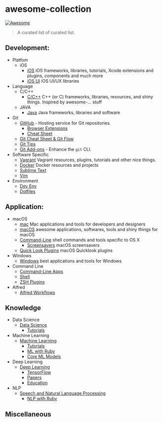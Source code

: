 # awesome-collection

[![Awesome](https://cdn.rawgit.com/sindresorhus/awesome/d7305f38d29fed78fa85652e3a63e154dd8e8829/media/badge.svg)](https://github.com/sindresorhus/awesome)

> A curated list of curated list.

## Development:

- Platfom
  - iOS
    - [iOS](https://github.com/vsouza/awesome-ios) iOS frameworks, libraries, tutorials, Xcode extensions and plugins, components and much more
    - [iOS UI](https://github.com/cjwirth/awesome-ios-ui) iOS UI/UX libraries
- Language
  - C/C++
    - [C/C++](https://github.com/fffaraz/awesome-cpp) C++ (or C) frameworks, libraries, resources, and shiny things. Inspired by awesome-... stuff
  - JAVA
    - [Java](https://github.com/akullpp/awesome-java) Java frameworks, libraries and software
- Git
  - [GitHub](https://github.com/phillipadsmith/awesome-github) - Hosting service for Git repositories.
	- [Browser Extensions](https://github.com/stefanbuck/awesome-browser-extensions-for-github)
	- [Cheat Sheet](https://github.com/tiimgreen/github-cheat-sheet)
  - [Git Cheat Sheet & Git Flow](https://github.com/arslanbilal/git-cheat-sheet)
  - [Git Tips](https://github.com/git-tips/tips)
  - [Git Add-ons](https://github.com/stevemao/awesome-git-addons) - Enhance the `git` CLI.
- Software Specific
  - [Vagrant](https://github.com/iJackUA/awesome-vagrant) Vagrant resources, plugins, tutorials and other nice things.
  - [Docker](https://github.com/veggiemonk/awesome-docker) Docker resources and projects
  - [Sublime Text](https://github.com/dreikanter/sublime-bookmarks)
  - [Vim](https://github.com/mhinz/vim-galore)
- Environment
  - [Dev Env](https://github.com/jondot/awesome-devenv)
  - [Dotfiles](https://github.com/webpro/awesome-dotfiles) 


## Application:

- macOS
  - [mac](https://github.com/jaywcjlove/awesome-mac) Mac applications and tools for developers and designers
  - [macOS](https://github.com/iCHAIT/awesome-macOS) awesome applications, softwares, tools and shiny things for macOS
  - [Command-Line](https://github.com/herrbischoff/awesome-osx-command-line) shell commands and tools specific to OS X
	- [Screensavers](https://github.com/aharris88/awesome-macos-screensavers) macOS screensavers
  - [Quick Look Plugins](https://github.com/sindresorhus/quick-look-plugins) macOS Quicklook plugins
- Windows
  - [Windows](https://github.com/Awesome-Windows/Awesome) best applications and tools for Windows
- Command Line
  - [Command-Line Apps](https://github.com/aharris88/awesome-cli-apps)
  - [Shell](https://github.com/alebcay/awesome-shell)
  - [ZSH Plugins](https://github.com/unixorn/awesome-zsh-plugins)
- Alfred
  - [Alfred Workflows](https://github.com/derimagia/awesome-alfred-workflows)
  
  
## Knowledge
- Data Science
  - [Data Science](https://github.com/bulutyazilim/awesome-datascience)
	- [Tutorials](https://github.com/siboehm/awesome-learn-datascience)
- Machine Learning
  - [Machine Learning](https://github.com/josephmisiti/awesome-machine-learning)
	- [Tutorials](https://github.com/ujjwalkarn/Machine-Learning-Tutorials)
	- [ML with Ruby](https://github.com/arbox/machine-learning-with-ruby)
	- [Core ML Models](https://github.com/likedan/Awesome-CoreML-Models)
- Deep Learning
  - [Deep Learning](https://github.com/ChristosChristofidis/awesome-deep-learning)
	- [TensorFlow](https://github.com/jtoy/awesome-tensorflow)
	- [Papers](https://github.com/terryum/awesome-deep-learning-papers)
	- [Education](https://github.com/guillaume-chevalier/awesome-deep-learning-resources)
- NLP
  - [Speech and Natural Language Processing](https://github.com/edobashira/speech-language-processing)
	- [NLP with Ruby](https://github.com/arbox/nlp-with-ruby)
  
## Miscellaneous
